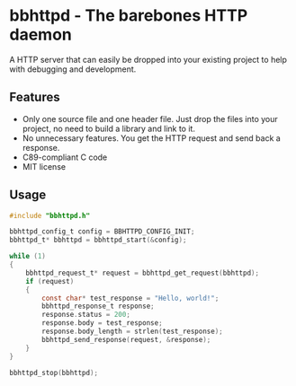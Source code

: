 bbhttpd - The barebones HTTP daemon
===================================

A HTTP server that can easily be dropped into your existing project to help with debugging and development.

Features
--------
- Only one source file and one header file. Just drop the files into your project, no need to build a library and link to it.
- No unnecessary features. You get the HTTP request and send back a response.
- C89-compliant C code
- MIT license

Usage
-----

```c
#include "bbhttpd.h"

bbhttpd_config_t config = BBHTTPD_CONFIG_INIT;
bbhttpd_t* bbhttpd = bbhttpd_start(&config);

while (1)
{
	bbhttpd_request_t* request = bbhttpd_get_request(bbhttpd);
	if (request)
	{
		const char* test_response = "Hello, world!";
		bbhttpd_response_t response;
		response.status = 200;
		response.body = test_response;
		response.body_length = strlen(test_response);
		bbhttpd_send_response(request, &response);
	}
}

bbhttpd_stop(bbhttpd);
```

